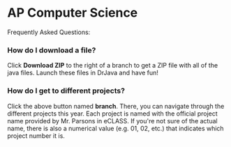 AP Computer Science
====
Frequently Asked Questions:

<h3>How do I download a file?</h3>
<p>Click <b>Download ZIP</b> to the right of a branch to get a ZIP file with all of the java files. Launch these files in DrJava and have fun!</p>
<h3>How do I get to different projects?</h3>
<p>Click the above button named <b>branch</b>. There, you can navigate through the different projects this year. Each project is named with the official project name provided by Mr. Parsons in eCLASS. If you're not sure of the actual name, there is also a numerical value (e.g. 01, 02, etc.) that indicates which project number it is.</p>
